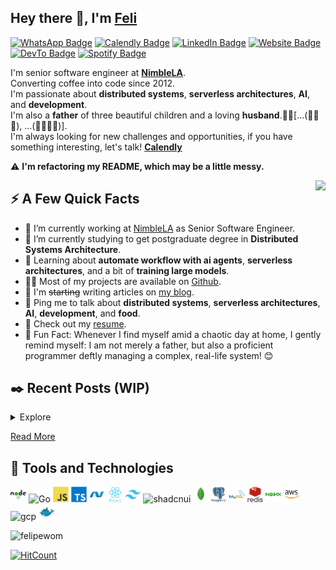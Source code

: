 <h2>Hey there 👋, I'm <a href="https://felipewom.dev/">Feli</a></h2>
<p><a href="https://wa.me/5548996132214"><img src="https://img.shields.io/badge/WhatsApp-25D366?logo=whatsapp&amp;logoColor=fff&amp;style=for-the-badge" alt="WhatsApp Badge"></a> <a href="https://calendly.com/felipewom"><img src="https://img.shields.io/badge/Calendly-006BFF?logo=calendly&amp;logoColor=fff&amp;style=for-the-badge" alt="Calendly Badge"></a> <a href="https://www.linkedin.com/in/felipewom/"><img src="https://img.shields.io/badge/-@felipewom-0077B5?style=for-the-badge&amp;labelColor=0077B5&amp;logo=LinkedIn&amp;link=https://www.linkedin.com/in/felipewom/" alt="LinkedIn Badge"></a> <a href="https://felipewom.dev"><img src="https://img.shields.io/badge/-felipewom.dev-4E69C8?style=for-the-badge&amp;labelColor=4E69C8&amp;logo=Firefox&amp;link=https://felipewom.dev" alt="Website Badge"></a> <a href="https://dev.to/felipewom"><img src="https://img.shields.io/badge/-@felipewom-0A0A0A?style=for-the-badge&amp;labelColor=0A0A0A&amp;logo=dev.to&amp;link=https://dev.to/felipewom" alt="DevTo Badge"></a> <a href="https://open.spotify.com/user/12150073684"><img src="https://img.shields.io/badge/-@felipewom-1ED760?style=for-the-badge&amp;labelColor=fff&amp;logo=Spotify&amp;link=https://open.spotify.com/user/12150073684" alt="Spotify Badge"></a></p>
<p>I'm senior software engineer at <strong><a href="https://nimble.la/">NimbleLA</a></strong>.<br>
Converting coffee into code since 2012.<br>
I'm passionate about <strong>distributed systems</strong>, <strong>serverless architectures</strong>, <strong>AI</strong>, and <strong>development</strong>.<br>
I'm also a <strong>father</strong> of three beautiful children and a loving <strong>husband</strong>.👨👩[...(👦👧👶), ...(🐶🐶🐶🐱)].<br>
I'm always looking for new challenges and opportunities, if you have something interesting, let's talk! <strong><a href="https://calendly.com/felipewom">Calendly</a></strong></p>
<p>⚠️ <strong>I'm refactoring my README, which may be a little messy.</strong></p>
<img align="right" src="https://media1.giphy.com/media/qgQUggAC3Pfv687qPC/giphy.gif" />
<h2>⚡️ A Few Quick Facts</h2>
<ul>
<li>🔭 I’m currently working at <a href="https://nimble.la/">NimbleLA</a> as Senior Software Engineer.</li>
<li>🌱 I’m currently studying to get postgraduate degree in <strong>Distributed Systems Architecture</strong>.</li>
<li>🧐 Learning about <strong>automate workflow with ai agents</strong>, <strong>serverless architectures</strong>, and a bit of <strong>training large models</strong>.</li>
<li>👨‍💻 Most of my projects are available on <a href="https://github.com/felipewom">Github</a>.</li>
<li>📝 I'm <del>starting</del> writing articles on <a href="https://felipewom.dev">my blog</a>.</li>
<li>💬 Ping me to talk about <strong>distributed systems</strong>, <strong>serverless architectures</strong>, <strong>AI</strong>, <strong>development</strong>, and <strong>food</strong>.</li>
<li>📙 Check out my <a href="https://www.linkedin.com/ambry/?x-li-ambry-ep=AQLy_tN9uZkERgAAAY-NRuu0-kzLr_IRkWgPKiHRuSEko6s7Cowbf3j3qjGiqrqSHczMGJBdhKBbLEeQK-cD3yQP1oa2hCTs7VCFCq7LYOMXsfupKW_yVyS4Rj_adChV-dTw0OT6W2YLDKZsr-cssQvxu4Z3if8BumfoygqNiSu7hEBxjVCuBze8r64qq5HWBJI-NQl6vQX3ZVEqsxgfd29uK1L-C4aauGCoMNxELeiBMWsufcgqnDxnBm9D-anV7giWemQoFHaOYZozIMem8GPaxnQhRkIuDfaBhCZxWgAOCJD7NSsHj7cwHK5ZHs8Anh226DIyodVTvXhaQix5dE3uK89JysTvfHXW6Bip75MAgwaJuNTOmC1EO7ooNJKtdkNIxtMLg-sG4gnuFv4NuDQUL8yImuI81XDFrftR2Y5C1Z8jigfC5btWjDSO8JvykE_3-FJH7WVYkOf2G_DRyvE967YkmxMhr4RbF6Sd2J1drorCmBMTF-4HppLVxKCOkwkuVXULoj8VPvhtWawFvTLl0P9zOaOj01f94ggfhTJVYKZz5r-UAwiOcuRWsEhA52LP&amp;x-ambry-um-filename=FelipeMoura-Resume.pdf">resume</a>.</li>
<li>🎉 Fun Fact: Whenever I find myself amid a chaotic day at home, I gently remind myself: I am not merely a father, but also a proficient programmer deftly managing a complex, real-life system! 😊</li>
</ul>
<h2>✒️ Recent Posts (WIP)</h2>
<details>
    <summary>Explore</summary>
</details>
<p><a target="_blank" href="https://felipewom.dev">Read More</a></p>
<h2>🚀 Tools and Technologies</h2>
<p align="left">
<img src="https://raw.githubusercontent.com/devicons/devicon/master/icons/nodejs/nodejs-original-wordmark.svg" alt="nodejs" width="25" height="25" />
<img src="https://cdn.jsdelivr.net/gh/devicons/devicon/icons/go/go-original.svg" alt="Go" width="25" height="25" />
<img src="https://raw.githubusercontent.com/devicons/devicon/master/icons/javascript/javascript-original.svg" alt="javascript" width="25" height="25" />
<img src="https://raw.githubusercontent.com/devicons/devicon/master/icons/typescript/typescript-original.svg" alt="typescript" width="25" height="25" />
<img src="https://raw.githubusercontent.com/devicons/devicon/master/icons/dot-net/dot-net-original.svg" alt=".NET" width="25" height="25" />
<img src="https://raw.githubusercontent.com/devicons/devicon/master/icons/react/react-original-wordmark.svg" alt="react" width="25" height="25" />
<img src="https://raw.githubusercontent.com/devicons/devicon/master/icons/tailwindcss/tailwindcss-original.svg" alt="tailwindcss" width="25" height="25" />
<img src="https://seeklogo.com/images/S/shadcn-ui-logo-EF735EC0E5-seeklogo.com.png" alt="shadcnui" width="25" height="25" />
<img src="https://raw.githubusercontent.com/devicons/devicon/master/icons/mongodb/mongodb-original.svg" alt="mongodb" width="25" height="25" />
<img src="https://raw.githubusercontent.com/devicons/devicon/master/icons/postgresql/postgresql-original-wordmark.svg" alt="postgresql" width="25" height="25" />
<img src="https://raw.githubusercontent.com/devicons/devicon/master/icons/mysql/mysql-original-wordmark.svg" alt="mysql" width="25" height="25" />
<img src="https://raw.githubusercontent.com/devicons/devicon/master/icons/redis/redis-original-wordmark.svg" alt="redis" width="25" height="25" />
<img src="https://raw.githubusercontent.com/devicons/devicon/master/icons/nginx/nginx-original.svg" alt="nginx" width="25" height="25" />
<img src="https://raw.githubusercontent.com/github/explore/80688e429a7d4ef2fca1e82350fe8e3517d3494d/topics/aws/aws.png" alt="aws" width="25" height="25" />
<img src="https://www.vectorlogo.zone/logos/google_cloud/google_cloud-icon.svg" alt="gcp" width="25" height="25" />
<img src="https://raw.githubusercontent.com/devicons/devicon/master/icons/docker/docker-original.svg" alt="Docker" width="25" height="25" />
</p>
<img src="https://github-readme-stats.vercel.app/api?username=felipewom&show_icons=true&count_private=true" alt="felipewom" />
<p><a href="http://hits.dwyl.com/felipewom/felipewom/felipewom.svg?style=flat-square"><img src="https://hits.dwyl.com/felipewom/felipewom/felipewom.svg?style=flat-square" alt="HitCount"></a></p>
